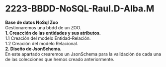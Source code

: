 # 2223-BBDD-NoSQL-Raul.D-Alba.M
**Base de datos NoSql Zoo** <br>
Gestionaremos una bbdd de un ZOO.<br>
**1. Creacción de las entidades y sus atributos.**<br>
 1.1 Creación del modelo Entidad-Relación.<br>
 1.2 Creación del modelo Relacional.<br>
**2. Diseño de JsonSchema.**<br>
     En este apartado crearemos un JsonSchema para la validación de cada una de las colecciones que hemos creado anteriormente.<br>
